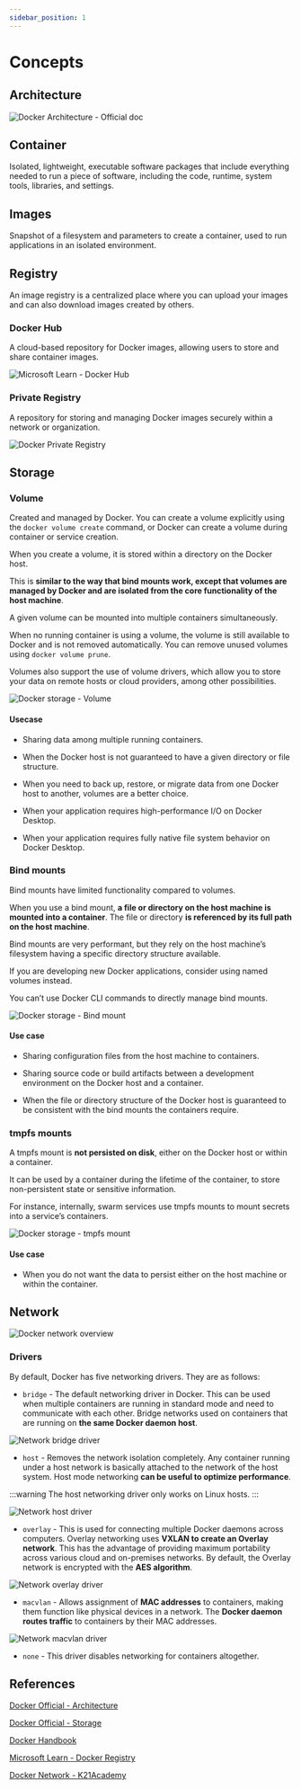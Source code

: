 ```yaml
---
sidebar_position: 1
---
```


# Concepts

## Architecture

![Docker Architecture - Official doc](https://docs.docker.com/get-started/images/docker-architecture.webp)

## Container

Isolated, lightweight, executable software packages that include everything needed to run a piece of software, including the code, runtime, system tools, libraries, and settings.

## Images

Snapshot of a filesystem and parameters to create a container, used to run applications in an isolated environment.

## Registry

An image registry is a centralized place where you can upload your images and can also download images created by others.

### Docker Hub

A cloud-based repository for Docker images, allowing users to store and share container images.

![Microsoft Learn - Docker Hub](https://learn.microsoft.com/en-us/dotnet/architecture/microservices/container-docker-introduction/media/docker-containers-images-registries/taxonomy-of-docker-terms-and-concepts.png)

### Private Registry

A repository for storing and managing Docker images securely within a network or organization.

![Docker Private Registry](https://i.stack.imgur.com/Gx1UY.png)

## Storage

### Volume

Created and managed by Docker. You can create a volume explicitly using the `docker volume create` command, or Docker can create a volume during container or service creation.

When you create a volume, it is stored within a directory on the Docker host.

This is **similar to the way that bind mounts work, except that volumes are managed by Docker and are isolated from the core functionality of the host machine**.

A given volume can be mounted into multiple containers simultaneously.

When no running container is using a volume, the volume is still available to Docker and is not removed automatically. You can remove unused volumes using `docker volume prune`.

Volumes also support the use of volume drivers, which allow you to store your data on remote hosts or cloud providers, among other possibilities.

![Docker storage - Volume](https://i.stack.imgur.com/FHOWm.png)

#### Usecase

- Sharing data among multiple running containers.

- When the Docker host is not guaranteed to have a given directory or file structure.

- When you need to back up, restore, or migrate data from one Docker host to another, volumes are a better choice.

- When your application requires high-performance I/O on Docker Desktop.

- When your application requires fully native file system behavior on Docker Desktop.

### Bind mounts

Bind mounts have limited functionality compared to volumes.

When you use a bind mount, **a file or directory on the host machine is mounted into a container**. The file or directory **is referenced by its full path on the host machine**.

Bind mounts are very performant, but they rely on the host machine’s filesystem having a specific directory structure available.

If you are developing new Docker applications, consider using named volumes instead.

You can’t use Docker CLI commands to directly manage bind mounts.

![Docker storage - Bind mount](https://i.stack.imgur.com/PmcBY.png)

#### Use case

- Sharing configuration files from the host machine to containers.

- Sharing source code or build artifacts between a development environment on the Docker host and a container.

- When the file or directory structure of the Docker host is guaranteed to be consistent with the bind mounts the containers require.

### tmpfs mounts

A tmpfs mount is **not persisted on disk**, either on the Docker host or within a container.

It can be used by a container during the lifetime of the container, to store non-persistent state or sensitive information.

For instance, internally, swarm services use tmpfs mounts to mount secrets into a service’s containers.

![Docker storage - tmpfs mount](https://i.stack.imgur.com/aWsD3.png)

#### Use case

- When you do not want the data to persist either on the host machine or within the container.

## Network

![Docker network overview](https://k21academy.com/wp-content/uploads/2020/06/CNN-Model-1-1536x1055.png)

### Drivers

By default, Docker has five networking drivers. They are as follows:

- `bridge` - The default networking driver in Docker. This can be used when multiple containers are running in standard mode and need to communicate with each other. Bridge networks used on containers that are running on **the same Docker daemon host**.

![Network bridge driver](https://k21academy.com/wp-content/uploads/2020/06/bmExZyvGWidultcwx9hCb7nTzqrqzN7Y9aBZTaXoQ8Q-1024x955.png)

- `host` - Removes the network isolation completely. Any container running under a host network is basically attached to the network of the host system. Host mode networking **can be useful to optimize performance**.

:::warning
The host networking driver only works on Linux hosts.
:::

![Network host driver](https://k21academy.com/wp-content/uploads/2020/06/bmExZyvGWidultcwx9hCb7nTzqrqzN7Y9aBZTaXoQ8Q-1024x955.png)

- `overlay` - This is used for connecting multiple Docker daemons across computers. Overlay networking uses **VXLAN to create an Overlay network**. This has the advantage of providing maximum portability across various cloud and on-premises networks. By default, the Overlay network is encrypted with the **AES algorithm**.

![Network overlay driver](https://k21academy.com/wp-content/uploads/2020/06/1nNoIXGkJiDax7l5g5GxH7nTzqrqzN7Y9aBZTaXoQ8Q.png)

- `macvlan` - Allows assignment of **MAC addresses** to containers, making them function like physical devices in a network. The **Docker daemon routes traffic** to containers by their MAC addresses.

![Network macvlan driver](https://k21academy.com/wp-content/uploads/2020/06/zD6OR5JZu3qF9dxWL79Gc7nTzqrqzN7Y9aBZTaXoQ8Q.png)

- `none` - This driver disables networking for containers altogether.

## References

[Docker Official - Architecture](https://docs.docker.com/get-started/overview/#docker-architecture)

[Docker Official - Storage](https://docs.docker.com/storage/)

[Docker Handbook](https://www.freecodecamp.org/news/the-docker-handbook)

[Microsoft Learn - Docker Registry](https://learn.microsoft.com/en-us/dotnet/architecture/microservices/container-docker-introduction/media/docker-containers-images-registries/taxonomy-of-docker-terms-and-concepts.png)

[Docker Network - K21Academy](https://k21academy.com/docker-kubernetes/docker-networking-different-types-of-networking-overview-for-beginners/)
